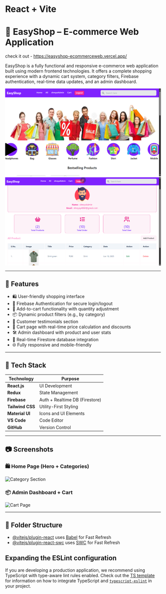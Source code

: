 # React + Vite

# 🛒 EasyShop – E-commerce Web Application

check it out - https://easyshop-ecommerceweb.vercel.app/

EasyShop is a fully functional and responsive e-commerce web application built using modern frontend technologies. It offers a complete shopping experience with a dynamic cart system, category filters, Firebase authentication, real-time data updates, and an admin dashboard.

![EasyShop Hero](https://github.com/shreyay4060/ecommerce/blob/main/demo1.png)
![EasyShop Hero](https://github.com/shreyay4060/ecommerce/blob/main/adminPage.png)

---

## 🚀 Features

- 🛍️ User-friendly shopping interface
- 🔐 Firebase Authentication for secure login/logout
- 🛒 Add-to-cart functionality with quantity adjustment
- 📦 Dynamic product filters (e.g., by category)
- 💬 Customer testimonials section
- 🧾 Cart page with real-time price calculation and discounts
- 🛠️ Admin dashboard with product and user stats
- 🔄 Real-time Firestore database integration
- 🌐 Fully responsive and mobile-friendly

---

## 🧰 Tech Stack

| Technology     | Purpose                         |
|----------------|----------------------------------|
| **React.js**   | UI Development                  |
| **Redux**      | State Management                |
| **Firebase**   | Auth + Realtime DB (Firestore)  |
| **Tailwind CSS** | Utility-First Styling          |
| **Material UI** | Icons and UI Elements          |
| **VS Code**    | Code Editor                     |
| **GitHub**     | Version Control                 |

---

## 📷 Screenshots

### 🛍️ Home Page (Hero + Categories)
![Category Section](./2df99c27-ddc1-4c6e-9424-3d5c56036dc9.png)

### 📦 Admin Dashboard + Cart
![Cart Page](./01c6aa9c-19bf-4303-9778-55c57e703330.png)

---

## 📁 Folder Structure



- [@vitejs/plugin-react](https://github.com/vitejs/vite-plugin-react/blob/main/packages/plugin-react) uses [Babel](https://babeljs.io/) for Fast Refresh
- [@vitejs/plugin-react-swc](https://github.com/vitejs/vite-plugin-react/blob/main/packages/plugin-react-swc) uses [SWC](https://swc.rs/) for Fast Refresh

## Expanding the ESLint configuration

If you are developing a production application, we recommend using TypeScript with type-aware lint rules enabled. Check out the [TS template](https://github.com/vitejs/vite/tree/main/packages/create-vite/template-react-ts) for information on how to integrate TypeScript and [`typescript-eslint`](https://typescript-eslint.io) in your project.
